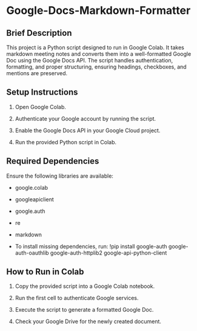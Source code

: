 # Google-Docs-Markdown-Formatter
## Brief Description
This project is a Python script designed to run in Google Colab. It takes markdown meeting notes and converts them into a well-formatted Google Doc using the Google Docs API. The script handles authentication, formatting, and proper structuring, ensuring headings, checkboxes, and mentions are preserved.

## Setup Instructions
1. Open Google Colab.

2. Authenticate your Google account by running the script.

3. Enable the Google Docs API in your Google Cloud project.

4. Run the provided Python script in Colab.
## Required Dependencies
Ensure the following libraries are available:

* google.colab

* googleapiclient

* google.auth

* re

* markdown
- To install missing dependencies, run:
!pip install google-auth google-auth-oauthlib google-auth-httplib2 google-api-python-client

## How to Run in Colab
1. Copy the provided script into a Google Colab notebook.

2. Run the first cell to authenticate Google services.

3. Execute the script to generate a formatted Google Doc.

4. Check your Google Drive for the newly created document.
